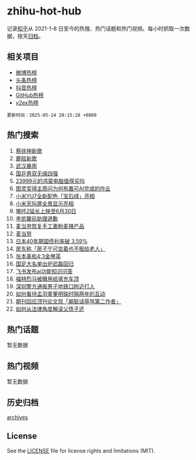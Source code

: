 # zhihu-hot-hub

记录[知乎](https://www.zhihu.com/)从 2021-1-8 日至今的热搜、热门话题和热门视频。每小时抓取一次数据，按天[归档](archives)。

## 相关项目

- [微博热榜](https://github.com/snaildev/weibo-hot-hub)
- [头条热榜](https://github.com/snaildev/toutiao-hot-hub)
- [抖音热榜](https://github.com/snaildev/douyin-hot-hub)
- [GitHub热榜](https://github.com/snaildev/github-hot-hub)
- [v2ex热榜](https://github.com/snaildev/v2ex-hot-hub)


`更新时间：2025-05-24 20:15:28 +0800`

## 热门搜索

1. [蔡徐坤新歌](https://www.zhihu.com/search?q=%E8%94%A1%E5%BE%90%E5%9D%A4%E6%96%B0%E6%AD%8C)
1. [鹿晗新歌](https://www.zhihu.com/search?q=%E9%B9%BF%E6%99%97%E6%96%B0%E6%AD%8C)
1. [武汉暴雨](https://www.zhihu.com/search?q=%E6%AD%A6%E6%B1%89%E6%9A%B4%E9%9B%A8)
1. [国乒男双无缘四强](https://www.zhihu.com/search?q=%E5%9B%BD%E4%B9%92%E7%94%B7%E5%8F%8C%E6%97%A0%E7%BC%98%E5%9B%9B%E5%BC%BA)
1. [23999元的鸿蒙电脑值得买吗](https://www.zhihu.com/search?q=23999%E5%85%83%E7%9A%84%E9%B8%BF%E8%92%99%E7%94%B5%E8%84%91%E5%80%BC%E5%BE%97%E4%B9%B0%E5%90%97)
1. [图灵奖得主质问为何布置可AI完成的作业](https://www.zhihu.com/search?q=%E5%9B%BE%E7%81%B5%E5%A5%96%E5%BE%97%E4%B8%BB%E8%B4%A8%E9%97%AE%E4%B8%BA%E4%BD%95%E5%B8%83%E7%BD%AE%E5%8F%AFAI%E5%AE%8C%E6%88%90%E7%9A%84%E4%BD%9C%E4%B8%9A)
1. [小米YU7全新配色「宝石绿」亮相](https://www.zhihu.com/search?q=%E5%B0%8F%E7%B1%B3YU7%E5%85%A8%E6%96%B0%E9%85%8D%E8%89%B2%E3%80%8C%E5%AE%9D%E7%9F%B3%E7%BB%BF%E3%80%8D%E4%BA%AE%E7%9B%B8)
1. [小米天际屏全景显示亮相](https://www.zhihu.com/search?q=%E5%B0%8F%E7%B1%B3%E5%A4%A9%E9%99%85%E5%B1%8F%E5%85%A8%E6%99%AF%E6%98%BE%E7%A4%BA%E4%BA%AE%E7%9B%B8)
1. [哪吒2延长上映至6月30日](https://www.zhihu.com/search?q=%E5%93%AA%E5%90%922%E5%BB%B6%E9%95%BF%E4%B8%8A%E6%98%A0%E8%87%B36%E6%9C%8830%E6%97%A5)
1. [李凯馨前助理道歉](https://www.zhihu.com/search?q=%E6%9D%8E%E5%87%AF%E9%A6%A8%E5%89%8D%E5%8A%A9%E7%90%86%E9%81%93%E6%AD%89)
1. [麦当劳恢复手工裹粉麦辣产品](https://www.zhihu.com/search?q=%E9%BA%A6%E5%BD%93%E5%8A%B3%E6%81%A2%E5%A4%8D%E6%89%8B%E5%B7%A5%E8%A3%B9%E7%B2%89%E9%BA%A6%E8%BE%A3%E4%BA%A7%E5%93%81)
1. [麦当劳](https://www.zhihu.com/search?q=%E9%BA%A6%E5%BD%93%E5%8A%B3)
1. [日本40年期国债利率破 3.59%](https://www.zhihu.com/search?q=%E6%97%A5%E6%9C%AC40%E5%B9%B4%E6%9C%9F%E5%9B%BD%E5%80%BA%E5%88%A9%E7%8E%87%E7%A0%B4%203.59%25)
1. [房东称「房子宁可空着也不租给老人」](https://www.zhihu.com/search?q=%E6%88%BF%E4%B8%9C%E7%A7%B0%E3%80%8C%E6%88%BF%E5%AD%90%E5%AE%81%E5%8F%AF%E7%A9%BA%E7%9D%80%E4%B9%9F%E4%B8%8D%E7%A7%9F%E7%BB%99%E8%80%81%E4%BA%BA%E3%80%8D)
1. [张本美和4:3金琴英](https://www.zhihu.com/search?q=%E5%BC%A0%E6%9C%AC%E7%BE%8E%E5%92%8C4%3A3%E9%87%91%E7%90%B4%E8%8B%B1)
1. [国足大名单出炉武磊回归](https://www.zhihu.com/search?q=%E5%9B%BD%E8%B6%B3%E5%A4%A7%E5%90%8D%E5%8D%95%E5%87%BA%E7%82%89%E6%AD%A6%E7%A3%8A%E5%9B%9E%E5%BD%92)
1. [飞书发布ai功能知识问答](https://www.zhihu.com/search?q=%E9%A3%9E%E4%B9%A6%E5%8F%91%E5%B8%83ai%E5%8A%9F%E8%83%BD%E7%9F%A5%E8%AF%86%E9%97%AE%E7%AD%94)
1. [福特烈马被曝用纸填充车顶](https://www.zhihu.com/search?q=%E7%A6%8F%E7%89%B9%E7%83%88%E9%A9%AC%E8%A2%AB%E6%9B%9D%E7%94%A8%E7%BA%B8%E5%A1%AB%E5%85%85%E8%BD%A6%E9%A1%B6)
1. [深圳警方通报男子地铁口附近打人](https://www.zhihu.com/search?q=%E6%B7%B1%E5%9C%B3%E8%AD%A6%E6%96%B9%E9%80%9A%E6%8A%A5%E7%94%B7%E5%AD%90%E5%9C%B0%E9%93%81%E5%8F%A3%E9%99%84%E8%BF%91%E6%89%93%E4%BA%BA)
1. [如何看待孟羽童董明珠时隔两年的互动](https://www.zhihu.com/search?q=%E5%A6%82%E4%BD%95%E7%9C%8B%E5%BE%85%E5%AD%9F%E7%BE%BD%E7%AB%A5%E8%91%A3%E6%98%8E%E7%8F%A0%E6%97%B6%E9%9A%94%E4%B8%A4%E5%B9%B4%E7%9A%84%E4%BA%92%E5%8A%A8)
1. [期刊回应顶刊论文现「飙脏话辱骂第二作者」](https://www.zhihu.com/search?q=%E6%9C%9F%E5%88%8A%E5%9B%9E%E5%BA%94%E9%A1%B6%E5%88%8A%E8%AE%BA%E6%96%87%E7%8E%B0%E3%80%8C%E9%A3%99%E8%84%8F%E8%AF%9D%E8%BE%B1%E9%AA%82%E7%AC%AC%E4%BA%8C%E4%BD%9C%E8%80%85%E3%80%8D)
1. [如何从法律角度解读父债子还](https://www.zhihu.com/search?q=%E5%A6%82%E4%BD%95%E4%BB%8E%E6%B3%95%E5%BE%8B%E8%A7%92%E5%BA%A6%E8%A7%A3%E8%AF%BB%E7%88%B6%E5%80%BA%E5%AD%90%E8%BF%98)

## 热门话题

暂无数据

## 热门视频

暂无数据

## 历史归档

[archives](archives)

## License

See the [LICENSE](LICENSE) file for license rights and limitations (MIT).
